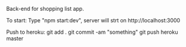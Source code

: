 Back-end for shopping list app.

To start: 
Type "npm start:dev", server will strt on http://localhost:3000

Push to heroku:
git add .
git commit -am "something"
git push heroku master
